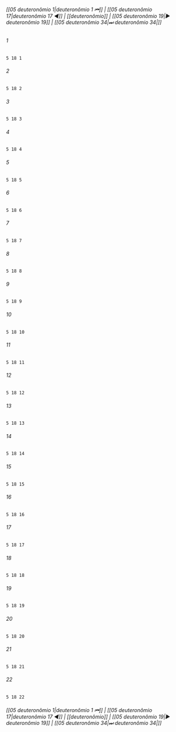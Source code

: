 
###### [[05 deuteronômio 1|deuteronômio 1 ⏮]] | [[05 deuteronômio 17|deuteronômio 17 ◀]] | [[deuteronômio]] | [[05 deuteronômio 19|▶ deuteronômio 19]] | [[05 deuteronômio 34|⏭ deuteronômio 34|]]

###### 1
``` verse
5 18 1 
```
###### 2
``` verse
5 18 2 
```
###### 3
``` verse
5 18 3 
```
###### 4
``` verse
5 18 4 
```
###### 5
``` verse
5 18 5 
```
###### 6
``` verse
5 18 6 
```
###### 7
``` verse
5 18 7 
```
###### 8
``` verse
5 18 8 
```
###### 9
``` verse
5 18 9 
```
###### 10
``` verse
5 18 10 
```
###### 11
``` verse
5 18 11 
```
###### 12
``` verse
5 18 12 
```
###### 13
``` verse
5 18 13 
```
###### 14
``` verse
5 18 14 
```
###### 15
``` verse
5 18 15 
```
###### 16
``` verse
5 18 16 
```
###### 17
``` verse
5 18 17 
```
###### 18
``` verse
5 18 18 
```
###### 19
``` verse
5 18 19 
```
###### 20
``` verse
5 18 20 
```
###### 21
``` verse
5 18 21 
```
###### 22
``` verse
5 18 22 
```

###### [[05 deuteronômio 1|deuteronômio 1 ⏮]] | [[05 deuteronômio 17|deuteronômio 17 ◀]] | [[deuteronômio]] | [[05 deuteronômio 19|▶ deuteronômio 19]] | [[05 deuteronômio 34|⏭ deuteronômio 34|]]

